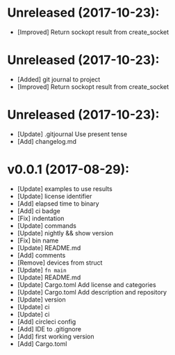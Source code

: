 
# Unreleased (2017-10-23):
- [Improved] Return sockopt result from create_socket

# Unreleased (2017-10-23):
- [Added] git journal to project
- [Improved] Return sockopt result from create_socket

# Unreleased (2017-10-23):
- [Update] .gitjournal
Use present tense
- [Add] changelog.md

# v0.0.1 (2017-08-29):
- [Update] examples to use results
- [Update] license identifier
- [Add] elapsed time to binary
- [Add] ci badge
- [Fix] indentation
- [Update] commands
- [Update] nightly && show version
- [Fix] bin name
- [Update] README.md
- [Add] comments
- [Remove] devices from struct
- [Update] `fn main`
- [Update] README.md
- [Update] Cargo.toml
    Add license and categories
- [Update] Cargo.toml
    Add description and repository
- [Update] version
- [Update] ci
- [Update] ci
- [Add] circleci config
- [Add] IDE to .gitignore
- [Add] first working version
- [Add] Cargo.toml
